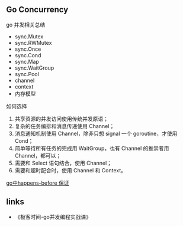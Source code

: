 ## Go Concurrency

go 并发相关总结


- sync.Mutex
- sync.RWMutex
- sync.Once
- sync.Cond
- sync.Map
- sync.WaitGroup
- sync.Pool
- channel
- context
- 内存模型


如何选择
1. 共享资源的并发访问使用传统并发原语；
2. 复杂的任务编排和消息传递使用 Channel；
3. 消息通知机制使用 Channel，除非只想 signal 一个 goroutine，才使用 Cond；
4. 简单等待所有任务的完成用 WaitGroup，也有 Channel 的推崇者用 Channel，都可以；
5. 需要和 Select 语句结合，使用 Channel；
6. 需要和超时配合时，使用 Channel 和 Context。

[go中happens-before 保证](memory/readme.md)


## links

- 《极客时间-go并发编程实战课》
